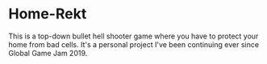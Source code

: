 # Home-Rekt
This is a top-down bullet hell shooter game where you have to protect your home from bad cells. It's a personal project I've been continuing ever since Global Game Jam 2019. 
